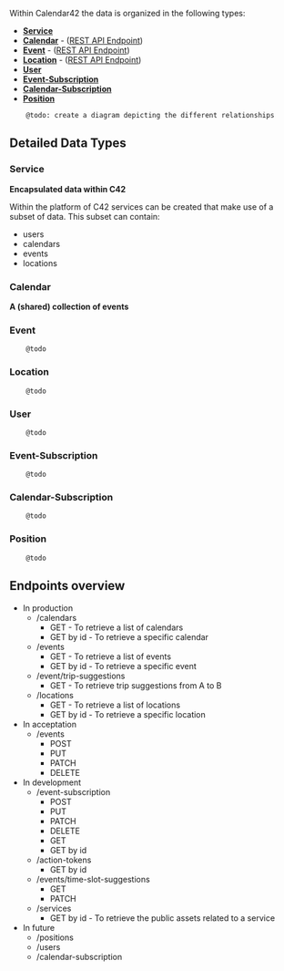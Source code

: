 Within Calendar42 the data is organized in the following types:

* **[Service](#service)**
* **[Calendar](#calendar)** - ([REST API Endpoint](/rest-api/endpoints/calendars/))
* **[Event](#event)** - ([REST API Endpoint](/rest-api/endpoints/events/))
* **[Location](#location)** - ([REST API Endpoint](/rest-api/endpoints/locations/))
* **[User](#user)**
* **[Event-Subscription](#event-subscriptions)**
* **[Calendar-Subscription](#calendar-subscriptions)**
* **[Position](#positions)**

```
    @todo: create a diagram depicting the different relationships
```

## Detailed Data Types

### Service

**Encapsulated data within C42**

Within the platform of C42 services can be created that make use of a subset of data. This subset can contain:

* users
* calendars
* events
* locations

### Calendar

**A (shared) collection of events**

### Event

```
    @todo
```

### Location

```
    @todo
```

### User

```
    @todo
```

### Event-Subscription

```
    @todo
```

### Calendar-Subscription

```
    @todo
```

### Position

```
    @todo
```

## Endpoints overview

* In production
    * /calendars
		* GET - To retrieve a list of calendars
		* GET by id - To retrieve a specific calendar 
    * /events
		* GET - To retrieve a list of events
		* GET by id - To retrieve a specific event 
    * /event/trip-suggestions
		* GET - To retrieve trip suggestions from A to B
    * /locations
		* GET - To retrieve a list of locations
		* GET by id - To retrieve a specific location 
* In acceptation
    * /events
		* POST
		* PUT
		* PATCH
		* DELETE
* In development
    * /event-subscription
		* POST
		* PUT
		* PATCH
		* DELETE
		* GET
		* GET by id
    * /action-tokens
		* GET by id
    * /events/time-slot-suggestions
		* GET
		* PATCH
    * /services
		* GET by id - To retrieve the public assets related to a service
* In future
    * /positions
    * /users
    * /calendar-subscription
